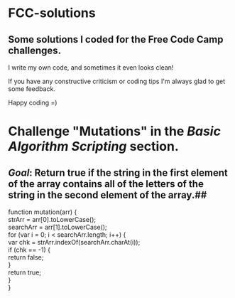 # FCC-solutions
## Some solutions I coded for the Free Code Camp challenges. 

I write my own code, and sometimes it even looks clean!

If you have any constructive criticism or coding tips I'm always glad to get some feedback. 

Happy coding =)


# Challenge "Mutations" in the _Basic Algorithm Scripting_ section.
## _Goal_: Return true if the string in the first element of the array contains all of the letters of the string in the second element of the array.##

function mutation(arr) {  
  strArr = arr[0].toLowerCase();   
  searchArr = arr[1].toLowerCase();  
  for (var i = 0; i < searchArr.length; i++) {  
    var chk = strArr.indexOf(searchArr.charAt(i));  
    if (chk == -1) {  
      return false;  
    }  
    return true;  
  }  
}  
